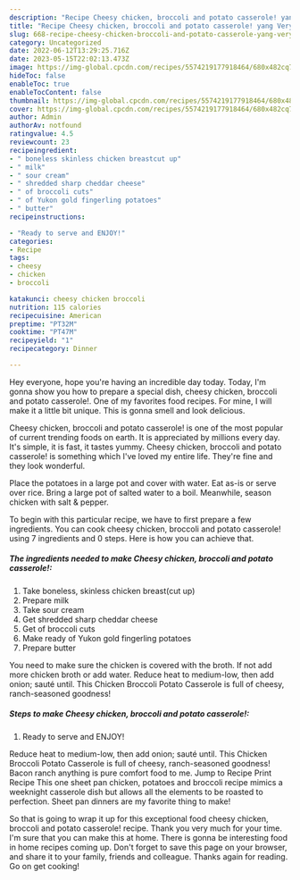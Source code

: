 ```yaml
---
description: "Recipe Cheesy chicken, broccoli and potato casserole! yang Very Delicious"
title: "Recipe Cheesy chicken, broccoli and potato casserole! yang Very Delicious"
slug: 668-recipe-cheesy-chicken-broccoli-and-potato-casserole-yang-very-delicious
category: Uncategorized
date: 2022-06-12T13:29:25.716Z
date: 2023-05-15T22:02:13.473Z
image: https://img-global.cpcdn.com/recipes/5574219177918464/680x482cq70/cheesy-chicken-broccoli-and-potato-casserole-recipe-main-photo.jpg
hideToc: false
enableToc: true
enableTocContent: false
thumbnail: https://img-global.cpcdn.com/recipes/5574219177918464/680x482cq70/cheesy-chicken-broccoli-and-potato-casserole-recipe-main-photo.jpg
cover: https://img-global.cpcdn.com/recipes/5574219177918464/680x482cq70/cheesy-chicken-broccoli-and-potato-casserole-recipe-main-photo.jpg
author: Admin
authorAv: notfound
ratingvalue: 4.5
reviewcount: 23
recipeingredient:
- " boneless skinless chicken breastcut up"
- " milk"
- " sour cream"
- " shredded sharp cheddar cheese"
- " of broccoli cuts"
- " of Yukon gold fingerling potatoes"
- " butter"
recipeinstructions:

- "Ready to serve and ENJOY!"
categories:
- Recipe
tags:
- cheesy
- chicken
- broccoli

katakunci: cheesy chicken broccoli 
nutrition: 115 calories
recipecuisine: American
preptime: "PT32M"
cooktime: "PT47M"
recipeyield: "1"
recipecategory: Dinner

---
```



Hey everyone, hope you're having an incredible day today. Today, I'm gonna show you how to prepare a special dish, cheesy chicken, broccoli and potato casserole!. One of my favorites food recipes. For mine, I will make it a little bit unique. This is gonna smell and look delicious.

Cheesy chicken, broccoli and potato casserole! is one of the most popular of current trending foods on earth. It is appreciated by millions every day. It's simple, it is fast, it tastes yummy. Cheesy chicken, broccoli and potato casserole! is something which I've loved my entire life. They're fine and they look wonderful.

Place the potatoes in a large pot and cover with water. Eat as-is or serve over rice. Bring a large pot of salted water to a boil. Meanwhile, season chicken with salt &amp; pepper.


To begin with this particular recipe, we have to first prepare a few ingredients. You can cook cheesy chicken, broccoli and potato casserole! using 7 ingredients and 0 steps. Here is how you can achieve that.

<!--inarticleads1-->

##### The ingredients needed to make Cheesy chicken, broccoli and potato casserole!:

1. Take  boneless, skinless chicken breast(cut up)
1. Prepare  milk
1. Take  sour cream
1. Get  shredded sharp cheddar cheese
1. Get  of broccoli cuts
1. Make ready  of Yukon gold fingerling potatoes
1. Prepare  butter


You need to make sure the chicken is covered with the broth. If not add more chicken broth or add water. Reduce heat to medium-low, then add onion; sauté until. This Chicken Broccoli Potato Casserole is full of cheesy, ranch-seasoned goodness! 

<!--inarticleads2-->

##### Steps to make Cheesy chicken, broccoli and potato casserole!:


1. Ready to serve and ENJOY!

Reduce heat to medium-low, then add onion; sauté until. This Chicken Broccoli Potato Casserole is full of cheesy, ranch-seasoned goodness! Bacon ranch anything is pure comfort food to me. Jump to Recipe Print Recipe This one sheet pan chicken, potatoes and broccoli recipe mimics a weeknight casserole dish but allows all the elements to be roasted to perfection. Sheet pan dinners are my favorite thing to make! 

So that is going to wrap it up for this exceptional food cheesy chicken, broccoli and potato casserole! recipe. Thank you very much for your time. I'm sure that you can make this at home. There is gonna be interesting food in home recipes coming up. Don't forget to save this page on your browser, and share it to your family, friends and colleague. Thanks again for reading. Go on get cooking!
